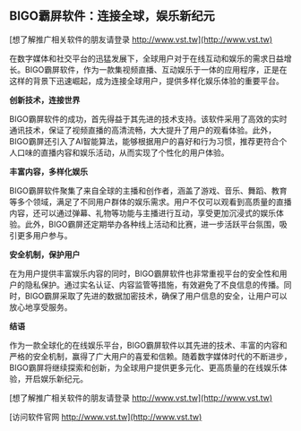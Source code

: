 ## **BIGO霸屏软件：连接全球，娱乐新纪元**

[想了解推广相关软件的朋友请登录 http://www.vst.tw](http://www.vst.tw)

在数字媒体和社交平台的迅猛发展下，全球用户对于在线互动和娱乐的需求日益增长。BIGO霸屏软件，作为一款集视频直播、互动娱乐于一体的应用程序，正是在这样的背景下迅速崛起，成为连接全球用户，提供多样化娱乐体验的重要平台。

**创新技术，连接世界**

BIGO霸屏软件的成功，首先得益于其先进的技术支持。该软件采用了高效的实时通讯技术，保证了视频直播的高清流畅，大大提升了用户的观看体验。此外，BIGO霸屏还引入了AI智能算法，能够根据用户的喜好和行为习惯，推荐更符合个人口味的直播内容和娱乐活动，从而实现了个性化的用户体验。

**丰富内容，多样化娱乐**

BIGO霸屏软件聚集了来自全球的主播和创作者，涵盖了游戏、音乐、舞蹈、教育等多个领域，满足了不同用户群体的娱乐需求。用户不仅可以观看到高质量的直播内容，还可以通过弹幕、礼物等功能与主播进行互动，享受更加沉浸式的娱乐体验。此外，BIGO霸屏还定期举办各种线上活动和比赛，进一步活跃平台氛围，吸引更多用户参与。

**安全机制，保护用户**

在为用户提供丰富娱乐内容的同时，BIGO霸屏软件也非常重视平台的安全性和用户的隐私保护。通过实名认证、内容监管等措施，有效避免了不良信息的传播。同时，BIGO霸屏采取了先进的数据加密技术，确保了用户信息的安全，让用户可以放心地享受服务。

**结语**

作为一款全球化的在线娱乐平台，BIGO霸屏软件以其先进的技术、丰富的内容和严格的安全机制，赢得了广大用户的喜爱和信赖。随着数字媒体时代的不断进步，BIGO霸屏将继续探索和创新，为全球用户提供更多元化、更高质量的在线娱乐体验，开启娱乐新纪元。

[想了解推广相关软件的朋友请登录 http://www.vst.tw](http://www.vst.tw)


[访问软件官网 http://www.vst.tw](http://www.vst.tw)
